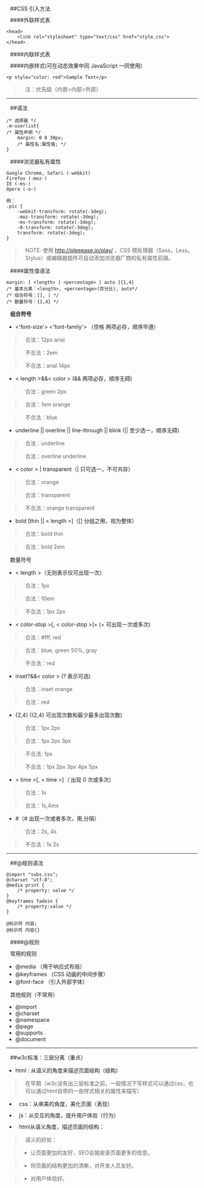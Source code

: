 ##CSS 引入方法

####外联样式表 

    <head> 
        <link rel="stylesheet" type="text/css" href="style.css"> 
    </head>

####内联样式表 
    <head> 
        <style type="text/css"> p { margin: 10px; } </style> 
    </head>

####内嵌样式(可在动态效果中同 JavaScript 一同使用) 

    <p style="color: red">Sample Text</p>


>注：优先级（内嵌>内部>外部）

***

##语法

    /* 选择器 */ 
    .m-userlist{ 
    /* 属性声明 */ 
        margin: 0 0 30px; 
        /* 属性名:属性值; */
    }

####浏览器私有属性

    Google Chrome, Safari (-webkit)
    Firefox (-moz-)
    IE (-ms-)
    Opera (-o-)

    例：
    .pic {
        -webkit-transform: rotate(-3deg);
        -moz-transform: rotate(-3deg);
        -ms-transform: rotate(-3deg);
        -0-transform: rotate(-3deg);
        transform: rotate(-3deg);
    }

>NOTE: 使用 http://pleeease.io/play/ ，CSS 预处理器（Sass，Less，Stylus）或编辑器插件可自动添加浏览器厂商的私有属性前缀。

####属性值语法

    margin: [ <length> | <percentage> | auto ]{1,4}
    /* 基本元素：<length>, <percentage>(百分比), auto*/
    /* 组合符号：[], | */
    /* 数量符号：{1,4} */

**组合符号**

* <'font-size'> <'font-family'> （空格 两项必存，顺序毕遵）

 >合法：12px arial

 >不合法：2em

 >不合法：arial 14px

* < length >&&< color > (&& 两项必存，顺序无碍)

 >合法：green 2px

 >合法：1em orange

 >不合法：blue

* underline || overline || line-through || blink (|| 至少选一，顺序无碍)

 >合法：underline

 >合法：overline underline

* < color > | transparent（| 只可选一，不可共存）

 >合法：orange

 >合法：transparent

 >不合法：orange transparent

* bold [thin || < length >]（[] 分组之用，视为整体）

 >合法：bold thin

 >合法：bold 2em

数量符号

* < length >（无则表示仅可出现一次）

 >合法：1px

 >合法：10em

 >不合法：1px 2px

* < color-stop >[, < color-stop >]+ (+ 可出现一次或多次)

 >合法：#fff, red

 >合法：blue, green 50%, gray

 >不合法：red

* inset?&&< color > (? 表示可选)

 >合法：inset orange

 >合法：red

* <length>{2,4} ({2,4} 可出现次数和最少最多出现次数)

 >合法：1px 2px

 >合法：1px 2px 3px

 >不合法: 1px

 >不合法：1px 2px 3px 4px 5px

* < time >[, < time >]*（* 出现 0 次或多次）

 >合法：1s

 >合法：1s,4ms

* <time>#（# 出现一次或者多次，用,分隔）

 >合法：2s, 4s

 >不合法：1s 2s

***

##@规则语法

    @import "subs.css";
    @charset "utf-8";
    @media print {
        /* property: value */
    }
    @keyframes fadein {
        /* property:value */
    }

    @标示符 内容;
    @标示符 内容{}
	
####@规则

常用的规则

* @media （用于响应式布局）
* @keyframes （CSS 动画的中间步骤）
* @font-face （引入外部字体）
	
其他规则（不常用）

* @import
* @charset
* @namespace
* @page
* @supports
* @document

***
##w3c标准：三层分离（重点）

* html : 从语义的角度来描述页面结构（结构）

>在早期（w3c没有出三层标准之前，一般情况下写样式可以通过css，也可以通过html自带的一些样式相关的属性来描写）

* css：从审美的角度，美化页面（表现）

* js：从交互的角度，提升用户体验（行为）

* html从语义角度，描述页面的结构：

>语义的好处：

>* 让页面更加的友好，SEO会就收录页面更多的信息。

>* 将页面的结构更加的清晰，对开发人员友好。

>* 对用户体验好。

